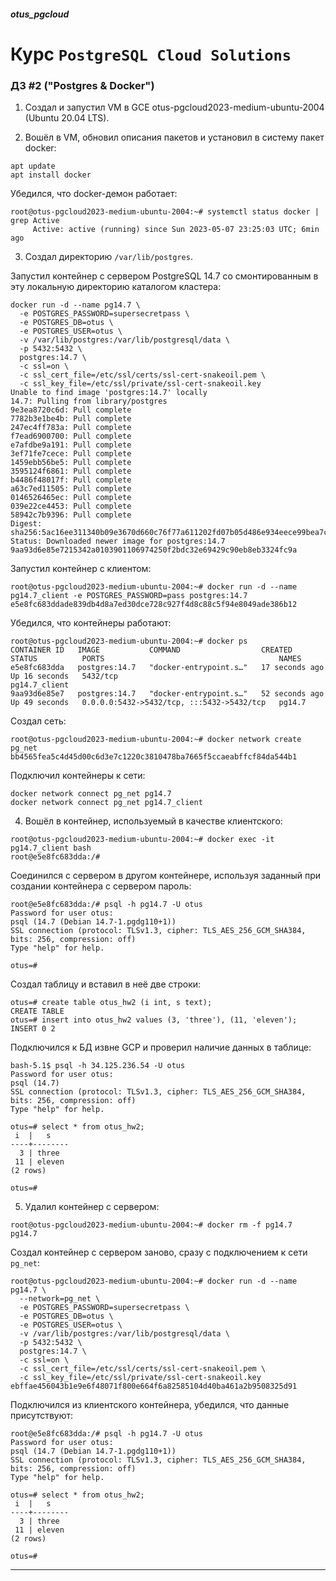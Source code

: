 ##### otus_pgcloud
# Курс `PostgreSQL Cloud Solutions`
### ДЗ #2 ("Postgres & Docker")

1. Создал и запустил VM в GCE otus-pgcloud2023-medium-ubuntu-2004 (Ubuntu 20.04 LTS).  

2. Вошёл в VM, обновил описания пакетов и установил в систему пакет docker:
```
apt update
apt install docker
```
Убедился, что docker-демон работает:
```
root@otus-pgcloud2023-medium-ubuntu-2004:~# systemctl status docker | grep Active
     Active: active (running) since Sun 2023-05-07 23:25:03 UTC; 6min ago
```

3. Создал директорию `/var/lib/postgres`.

Запустил контейнер с сервером PostgreSQL 14.7 со смонтированным в эту локальную
директорию каталогом кластера:
```
docker run -d --name pg14.7 \
  -e POSTGRES_PASSWORD=supersecretpass \
  -e POSTGRES_DB=otus \
  -e POSTGRES_USER=otus \
  -v /var/lib/postgres:/var/lib/postgresql/data \
  -p 5432:5432 \
  postgres:14.7 \
  -c ssl=on \
  -c ssl_cert_file=/etc/ssl/certs/ssl-cert-snakeoil.pem \
  -c ssl_key_file=/etc/ssl/private/ssl-cert-snakeoil.key
Unable to find image 'postgres:14.7' locally
14.7: Pulling from library/postgres
9e3ea8720c6d: Pull complete 
7782b3e1be4b: Pull complete 
247ec4ff783a: Pull complete 
f7ead6900700: Pull complete 
e7afdbe9a191: Pull complete 
3ef71fe7cece: Pull complete 
1459ebb56be5: Pull complete 
3595124f6861: Pull complete 
b4486f48017f: Pull complete 
a63c7ed11505: Pull complete 
0146526465ec: Pull complete 
039e22ce4453: Pull complete 
58942c7b9396: Pull complete 
Digest: sha256:5ac16ee311340b09e3670d660c76f77a611202fd07b05d486e934eece99bea7c
Status: Downloaded newer image for postgres:14.7
9aa93d6e85e7215342a0103901106974250f2bdc32e69429c90eb8eb3324fc9a
```
Запустил контейнер с клиентом:
```
root@otus-pgcloud2023-medium-ubuntu-2004:~# docker run -d --name pg14.7_client -e POSTGRES_PASSWORD=pass postgres:14.7
e5e8fc683ddade839db4d8a7ed30dce728c927f4d8c88c5f94e8049ade386b12
```
Убедился, что контейнеры работают:
```
root@otus-pgcloud2023-medium-ubuntu-2004:~# docker ps 
CONTAINER ID   IMAGE           COMMAND                  CREATED          STATUS          PORTS                                       NAMES
e5e8fc683dda   postgres:14.7   "docker-entrypoint.s…"   17 seconds ago   Up 16 seconds   5432/tcp                                    pg14.7_client
9aa93d6e85e7   postgres:14.7   "docker-entrypoint.s…"   52 seconds ago   Up 49 seconds   0.0.0.0:5432->5432/tcp, :::5432->5432/tcp   pg14.7
```
Создал сеть:
```
root@otus-pgcloud2023-medium-ubuntu-2004:~# docker network create pg_net
bb4565fea5c4d45d00c6d3e7c1220c3810478ba7665f5ccaeabffcf84da544b1
```

Подключил контейнеры к сети:
```
docker network connect pg_net pg14.7
docker network connect pg_net pg14.7_client
```

4. Вошёл в контейнер, используемый в качестве клиентского:
```
root@otus-pgcloud2023-medium-ubuntu-2004:~# docker exec -it pg14.7_client bash
root@e5e8fc683dda:/# 
```

Соединился с сервером в другом контейнере, используя заданный при создании
контейнера с сервером пароль:
```
root@e5e8fc683dda:/# psql -h pg14.7 -U otus
Password for user otus: 
psql (14.7 (Debian 14.7-1.pgdg110+1))
SSL connection (protocol: TLSv1.3, cipher: TLS_AES_256_GCM_SHA384, bits: 256, compression: off)
Type "help" for help.

otus=# 
```

Создал таблицу и вставил в неё две строки:
```
otus=# create table otus_hw2 (i int, s text);
CREATE TABLE
otus=# insert into otus_hw2 values (3, 'three'), (11, 'eleven');
INSERT 0 2
```

Подключился к БД извне GCP и проверил наличие данных в таблице:
```
bash-5.1$ psql -h 34.125.236.54 -U otus
Password for user otus: 
psql (14.7)
SSL connection (protocol: TLSv1.3, cipher: TLS_AES_256_GCM_SHA384, bits: 256, compression: off)
Type "help" for help.

otus=# select * from otus_hw2; 
 i  |   s    
----+--------
  3 | three
 11 | eleven
(2 rows)

otus=# 
```

5. Удалил контейнер с сервером:
```
root@otus-pgcloud2023-medium-ubuntu-2004:~# docker rm -f pg14.7
pg14.7
```
Создал контейнер с сервером заново, сразу с подключением к сети `pg_net`:
```
root@otus-pgcloud2023-medium-ubuntu-2004:~# docker run -d --name pg14.7 \
  --network=pg_net \
  -e POSTGRES_PASSWORD=supersecretpass \
  -e POSTGRES_DB=otus \
  -e POSTGRES_USER=otus \
  -v /var/lib/postgres:/var/lib/postgresql/data \
  -p 5432:5432 \
  postgres:14.7 \
  -c ssl=on \
  -c ssl_cert_file=/etc/ssl/certs/ssl-cert-snakeoil.pem \
  -c ssl_key_file=/etc/ssl/private/ssl-cert-snakeoil.key
ebffae456043b1e9e6f48071f800e664f6a82585104d40ba461a2b9508325d91
```

Подключился из клиентского контейнера, убедился, что данные присутствуют:
```
root@e5e8fc683dda:/# psql -h pg14.7 -U otus
Password for user otus: 
psql (14.7 (Debian 14.7-1.pgdg110+1))
SSL connection (protocol: TLSv1.3, cipher: TLS_AES_256_GCM_SHA384, bits: 256, compression: off)
Type "help" for help.

otus=# select * from otus_hw2;
 i  |   s    
----+--------
  3 | three
 11 | eleven
(2 rows)

otus=# 
```


---
